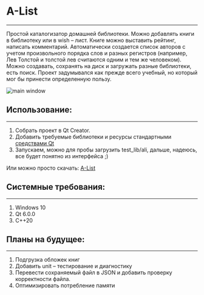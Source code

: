 # A-List
---
Простой каталогизатор домашней библиотеки.
Можно добавлять книги в библиотеку или в wish – лист. Книге можно выставить рейтинг, написать комментарий. Автоматически создается список авторов с учетом произвольного порядка слов и разных регистров (например, Лев Толстой и толстой лев считаются одним и тем же человеком).  Можно создавать, сохранять на диск и загружать разные библиотеки, есть поиск.
Проект задумывался как прежде всего учебный, но который мог бы принести определенную пользу. 


![main window](https://disk.yandex.ru/i/xs84qETXV530ew)

## Использование: 
---
1.	Собрать проект в Qt Creator.
2.	 Добавить требуемые библиотеки и ресурсы стандартными [средствами Qt](https://doc.qt.io/qt-5/windows-deployment.html)
3.	Запускаем, можно для пробы загрузить test_lib/ali, дальше, надеюсь, все будет понятно из интерфейса ;)

Или можно просто скачать: [A-List](https://disk.yandex.ru/d/SJ4DNBnmbGgATQ)

## Системные требования:
---
1.	Windows 10
2.	Qt 6.0.0
3.	C++20

## Планы на будущее:
---
1.	Подгрузка обложек книг 
2.	Добавить unit – тестирование и диагностику 
3.	Перевести сохраняемый файл в JSON и добавить проверку корректности файла.
4.	Оптимизировать потребление памяти
